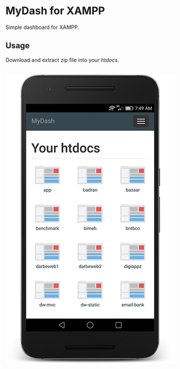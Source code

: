 # MyDash for XAMPP
Simple dashboard for XAMPP.

Usage
---
Download and extract zip file into your *htdocs*. <br><br>

![Alt text](mydash/assets/images/shot1.jpg?raw=true "ScreenShot MyDash for XAMPP")
